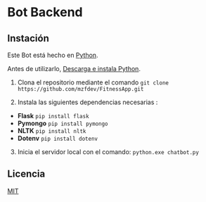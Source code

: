 # Bot Backend
## Instación
Este Bot está hecho en [Python](https://www.python.org/).

Antes de utilizarlo, [Descarga e instala Python](https://www.python.org/downloads/).

1. Clona el repositorio mediante el comando 
`git clone https://github.com/mzfdev/FitnessApp.git `

2. Instala las siguientes dependencias necesarias :  
- **Flask** `pip install flask`
- **Pymongo** `pip install pymongo`
- **NLTK** `pip install nltk`
- **Dotenv** `pip install dotenv`

3. Inicia el servidor local con el comando: `python.exe chatbot.py`

## Licencia
[MIT](https://github.com/hersonreyes/Backend-ACA/blob/main/LICENSE)
 
